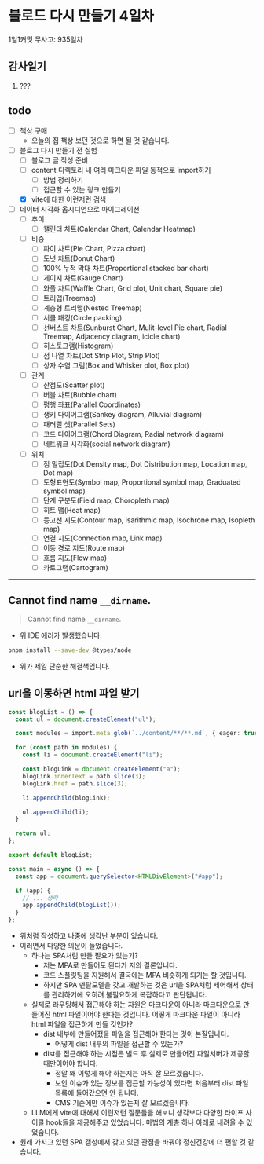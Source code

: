 # 블로드 다시 만들기 4일차

1일1커밋 무사고: 935일차

## 감사일기

1. ???

## todo

- [ ] 책상 구매
  - 오늘의 집 책상 보던 것으로 하면 될 것 같습니다.
- [ ] 블로그 다시 만들기 전 실험
  - [ ] 블로그 글 작성 준비
  - [ ] content 디렉토리 내 여러 마크다운 파일 동적으로 import하기
    - [ ] 방법 정리하기
    - [ ] 접근할 수 있는 링크 만들기
  - [x] vite에 대한 이런저런 검색
- [ ] 데이터 시각화 옵시디언으로 마이그레이션
  - [ ] 추이
    - [ ] 캘린더 차트(Calendar Chart, Calendar Heatmap)
  - [ ] 비중
    - [ ] 파이 차트(Pie Chart, Pizza chart)
    - [ ] 도넛 차트(Donut Chart)
    - [ ] 100% 누적 막대 차트(Proportional stacked bar chart)
    - [ ] 게이지 차트(Gauge Chart)
    - [ ] 와플 차트(Waffle Chart, Grid plot, Unit chart, Square pie)
    - [ ] 트리맵(Treemap)
    - [ ] 계층형 트리맵(Nested Treemap)
    - [ ] 서클 패킹(Circle packing)
    - [ ] 선버스트 차트(Sunburst Chart, Mulit-level Pie chart, Radial Treemap, Adjacency diagram, icicle chart)
    - [ ] 히스토그램(Histogram)
    - [ ] 점 나열 차트(Dot Strip Plot, Strip Plot)
    - [ ] 상자 수염 그림(Box and Whisker plot, Box plot)
  - [ ] 관계
    - [ ] 산점도(Scatter plot)
    - [ ] 버블 차트(Bubble chart)
    - [ ] 평행 좌표(Parallel Coordinates)
    - [ ] 생키 다이어그램(Sankey diagram, Alluvial diagram)
    - [ ] 패러럴 셋(Parallel Sets)
    - [ ] 코드 다이어그램(Chord Diagram, Radial network diagram)
    - [ ] 네트워크 시각화(social network diagram)
  - [ ] 위치
    - [ ] 점 밀집도(Dot Density map, Dot Distribution map, Location map, Dot map)
    - [ ] 도형표현도(Symbol map, Proportional symbol map, Graduated symbol map)
    - [ ] 단계 구분도(Field map, Choropleth map)
    - [ ] 히트 맵(Heat map)
    - [ ] 등고선 지도(Contour map, lsarithmic map, Isochrone map, Isopleth map)
    - [ ] 연결 지도(Connection map, Link map)
    - [ ] 이동 경로 지도(Route map)
    - [ ] 흐름 지도(Flow map)
    - [ ] 카토그램(Cartogram)

---

## Cannot find name `__dirname`.

> Cannot find name `__dirname`.

- 위 IDE 에러가 발생했습니다.

```sh
pnpm install --save-dev @types/node
```

- 위가 제일 단순한 해결책입니다.

## url을 이동하면 html 파일 받기

```ts
const blogList = () => {
  const ul = document.createElement("ul");

  const modules = import.meta.glob(`../content/**/**.md`, { eager: true });

  for (const path in modules) {
    const li = document.createElement("li");

    const blogLink = document.createElement("a");
    blogLink.innerText = path.slice(3);
    blogLink.href = path.slice(3);

    li.appendChild(blogLink);

    ul.appendChild(li);
  }

  return ul;
};

export default blogList;
```

```ts
const main = async () => {
  const app = document.querySelector<HTMLDivElement>("#app");

  if (app) {
    // ... 생략
    app.appendChild(blogList());
  }
};
```

- 위처럼 작성하고 나중에 생각난 부분이 있습니다.
- 이러면서 다양한 의문이 들었습니다.
  - 하나는 SPA처럼 만들 필요가 있는가?
    - 저는 MPA로 만들어도 된다가 저의 결론입니다.
    - 코드 스플릿팅을 지원해서 결국에는 MPA 비슷하게 되기는 할 것입니다.
    - 하지만 SPA 멘탈모델을 갖고 개발하는 것은 url을 SPA처럼 제어해서 상태를 관리하기에 오히려 불필요하게 복잡하다고 판단됩니다.
  - 실제로 라우팅해서 접근해야 하는 자원은 마크다운이 아니라 마크다운으로 만들어진 html 파일이어야 한다는 것입니다. 어떻게 마크다운 파일이 아니라 html 파일을 접근하게 만들 것인가?
    - dist 내부에 만들어졌을 파일을 접근해야 한다는 것이 본질입니다.
      - 어떻게 dist 내부의 파일을 접근할 수 있는가?
    - dist를 접근해야 하는 시점은 빌드 후 실제로 만들어진 파일서버가 제공할 때만이어야 합니다.
      - 정말 왜 이렇게 해야 하는지는 아직 잘 모르겠습니다.
      - 보안 이슈가 있는 정보를 접근할 가능성이 있다면 처음부터 dist 파일 목록에 들어갔으면 안 됩니다.
      - CMS 기준에만 이슈가 있는지 잘 모르겠습니다.
  - LLM에게 vite에 대해서 이런저런 질문들을 해보니 생각보다 다양한 라이프 사이클 hook들을 제공해주고 있었습니다. 마법의 계층 하나 아래로 내려올 수 있었습니다.
- 원래 가지고 있던 SPA 갬성에서 갖고 있던 관점을 바꿔야 정신건강에 더 편할 것 같습니다.
